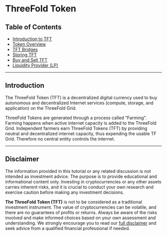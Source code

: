 <h1> ThreeFold Token </h1>

<h2> Table of Contents </h2>

- [Introduction to TFT](./tft_intro.md)
- [Token Overview](./token_overview/token_overview.md)
- [TFT Bridges](./tft_bridges/tft_bridges.md)
- [Storing TFT](./storing_tft/storing_tft.md)
- [Buy and Sell TFT](./buy_sell_tft/buy_sell_tft.md)
- [Liquidity Provider (LP)](./liquidity/liquidity_readme.md)

***
## Introduction

The ThreeFold Token (TFT) is a decentralized digital currency used to buy autonomous and decentralized Internet services (compute, storage, and application) on the ThreeFold Grid.

ThreeFold Tokens are generated through a process called “Farming”. Farming happens when active internet capacity is added to the ThreeFold Grid. Independent farmers earn ThreeFold Tokens (TFT) by providing neutral and decentralized internet capacity, thus expending the usable TF Grid. Therefore no central entity controls the internet.
***
## Disclaimer

The information provided in this tutorial or any related discussion is not intended as investment advice. The purpose is to provide educational and informational content only. Investing in cryptocurrencies or any other assets carries inherent risks, and it is crucial to conduct your own research and exercise caution before making any investment decisions. 

**The ThreeFold Token (TFT)** is not to be considered as a traditional investment instrument. The value of cryptocurrencies can be volatile, and there are no guarantees of profits or returns. Always be aware of the risks involved and make informed choices based on your own assessment and understanding. We strongly encourage you to read our [full disclaimer](https://library.threefold.me/info/legal/#/legal__disclaimer) and seek advice from a qualified financial professional if needed.
